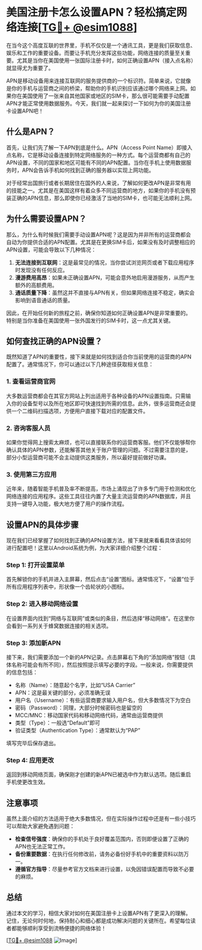 # 美国注册卡怎么设置APN？轻松搞定网络连接[[TG💪+ @esim1088](https://t.me/s/esim1088)]

在当今这个高度互联的世界里，手机不仅仅是一个通讯工具，更是我们获取信息、娱乐和工作的重要设备。而要让手机充分发挥这些功能，网络连接的质量至关重要。尤其是当你在美国使用一张国际注册卡时，如何正确设置APN（接入点名称）就显得尤为重要了。

APN是移动设备用来连接互联网的服务提供商的一个标识符。简单来说，它就像是你的手机与运营商之间的桥梁，帮助你的手机识别应该通过哪个网络来上网。如果你在美国使用了一张来自其他国家或地区的SIM卡，那么很可能需要手动配置APN才能正常使用数据服务。今天，我们就一起来探讨一下如何为你的美国注册卡设置APN吧！

## 什么是APN？

首先，让我们先了解一下APN到底是什么。APN（Access Point Name）即接入点名称，它是移动设备连接到特定网络服务的一种方式。每个运营商都有自己的APN设置，不同的国家和地区可能有不同的APN配置。当你在手机上使用数据服务时，APN会告诉手机如何找到正确的服务器以实现上网功能。

对于经常出国旅行或者长期居住在国外的人来说，了解如何更改APN是非常有用的技能之一。尤其是在美国这样有着众多不同运营商的地方，如果你的手机没有预装正确的APN信息，那么即使你已经激活了当地的SIM卡，也可能无法顺利上网。

## 为什么需要设置APN？

那么，为什么有时候我们需要手动设置APN呢？这是因为并非所有的运营商都会自动为你提供合适的APN配置。尤其是在更换SIM卡后，如果没有及时调整相应的APN设置，可能会导致以下几种情况：

1. **无法连接到互联网**：这是最常见的情况，当你尝试浏览网页或者下载应用程序时发现没有任何反应。
2. **漫游费用高昂**：如果未正确设置APN，可能会意外地启用漫游服务，从而产生额外的高额费用。
3. **通话质量下降**：虽然这并不直接与APN有关，但如果网络连接不稳定，确实会影响到语音通话的质量。

因此，在开始任何新的旅程之前，确保你知道如何正确设置APN是非常重要的。特别是当你准备在美国使用一张外国发行的SIM卡时，这一点尤其关键。

## 如何查找正确的APN设置？

既然知道了APN的重要性，接下来就是如何找到适合你当前使用的运营商的APN配置了。通常情况下，你可以通过以下几种途径获取相关信息：

### 1. 查看运营商官网
大多数运营商都会在其官方网站上列出适用于各种设备的APN设置指南。只需输入你的设备型号以及所在地区即可快速找到所需的信息。此外，很多运营商还会提供一个二维码扫描选项，方便用户直接下载对应的配置文件。

### 2. 咨询客服人员
如果你觉得网上搜索太麻烦，也可以直接联系你的运营商客服。他们不仅能够帮你确认具体的APN参数，还能解答其他关于账户管理的问题。不过需要注意的是，部分小型运营商可能不会主动提供这类服务，所以最好提前做好功课。

### 3. 使用第三方应用
近年来，随着智能手机普及率不断提高，市场上涌现出了许多专门用于检测和优化网络连接的应用程序。这些工具往往内置了大量主流运营商的APN数据库，并且支持一键导入功能，极大地方便了用户的操作流程。

## 设置APN的具体步骤

现在我们已经掌握了如何找到正确的APN设置方法，接下来就来看看具体该如何进行配置吧！这里以Android系统为例，为大家详细介绍整个过程：

### Step 1: 打开设置菜单
首先解锁你的手机并进入主屏幕，然后点击“设置”图标。通常情况下，“设置”位于所有应用程序列表中，形状像一个齿轮状的小图标。

### Step 2: 进入移动网络设置
在设置界面内找到“网络与互联网”或类似的条目，然后选择“移动网络”。在这里你会看到一系列关于蜂窝数据连接的相关选项。

### Step 3: 添加新APN
接下来，我们需要添加一个新的APN记录。点击屏幕右下角的“添加网络”按钮（具体名称可能会有所不同），然后按照提示填写必要的字段。一般来说，你需要提供的信息包括：
- 名称（Name）：随意起个名字，比如“USA Carrier”
- APN：这是最关键的部分，必须准确无误
- 用户名（Username）：有些运营商要求输入用户名，但大多数情况下为空白
- 密码（Password）：同理，大部分时候密码也是留空的
- MCC/MNC：移动国家代码和移动网络代码，通常由运营商提供
- 类型（Type）：一般选“Default”即可
- 验证类型（Authentication Type）：通常默认为“PAP”

填写完毕后保存退出。

### Step 4: 应用更改
返回到移动网络页面，确保刚才创建的新APN已被选中作为默认选项。随后重启手机使更改生效。

## 注意事项

虽然上面介绍的方法适用于绝大多数情况，但在实际操作过程中还是有一些小技巧可以帮助大家避免遇到问题：

- **检查信号强度**：确保你的手机处于良好覆盖范围内，否则即便设置了正确的APN也无法正常工作。
- **备份重要数据**：在执行任何修改前，请务必备份好手机中的重要资料以防万一。
- **遵循官方指导**：尽量参考官方文档来进行设置，以免因错误配置而导致不必要的麻烦。

## 总结

通过本文的学习，相信大家对如何在美国注册卡上设置APN有了更深入的理解。记住，无论何时何地，保持耐心和细心都是成功解决问题的关键所在。希望每位读者都能够顺利享受到流畅便捷的网络体验！

[[TG💪+ @esim1088](https://t.me/s/esim1088) ![Image](https://i.postimg.cc/4NQfJmqS/Snipaste-2025-05-13-00-14-12.png)]
